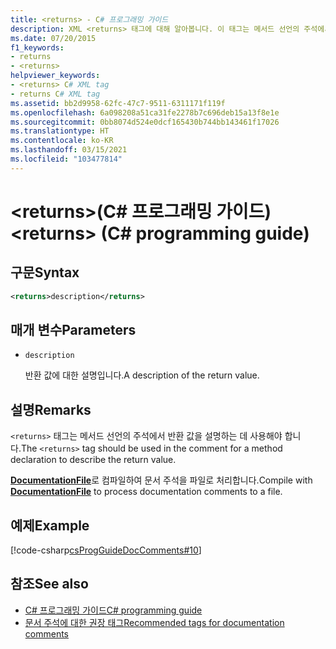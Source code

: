 ```yaml
---
title: <returns> - C# 프로그래밍 가이드
description: XML <returns> 태그에 대해 알아봅니다. 이 태그는 메서드 선언의 주석에서 반환 값을 설명하는 데 사용됩니다.
ms.date: 07/20/2015
f1_keywords:
- returns
- <returns>
helpviewer_keywords:
- <returns> C# XML tag
- returns C# XML tag
ms.assetid: bb2d9958-62fc-47c7-9511-6311171f119f
ms.openlocfilehash: 6a098208a51ca31fe2278b7c696deb15a13f8e1e
ms.sourcegitcommit: 0bb8074d524e0dcf165430b744bb143461f17026
ms.translationtype: HT
ms.contentlocale: ko-KR
ms.lasthandoff: 03/15/2021
ms.locfileid: "103477814"
---
```

# <a name="returns-c-programming-guide"></a><span data-ttu-id="4929b-105">\<returns>(C# 프로그래밍 가이드)</span><span class="sxs-lookup"><span data-stu-id="4929b-105">\<returns> (C# programming guide)</span></span>

## <a name="syntax"></a><span data-ttu-id="4929b-106">구문</span><span class="sxs-lookup"><span data-stu-id="4929b-106">Syntax</span></span>

```xml
<returns>description</returns>
```

## <a name="parameters"></a><span data-ttu-id="4929b-107">매개 변수</span><span class="sxs-lookup"><span data-stu-id="4929b-107">Parameters</span></span>

- `description`

  <span data-ttu-id="4929b-108">반환 값에 대한 설명입니다.</span><span class="sxs-lookup"><span data-stu-id="4929b-108">A description of the return value.</span></span>

## <a name="remarks"></a><span data-ttu-id="4929b-109">설명</span><span class="sxs-lookup"><span data-stu-id="4929b-109">Remarks</span></span>

<span data-ttu-id="4929b-110">`<returns>` 태그는 메서드 선언의 주석에서 반환 값을 설명하는 데 사용해야 합니다.</span><span class="sxs-lookup"><span data-stu-id="4929b-110">The `<returns>` tag should be used in the comment for a method declaration to describe the return value.</span></span>

<span data-ttu-id="4929b-111">[**DocumentationFile**](../../language-reference/compiler-options/output.md#documentationfile)로 컴파일하여 문서 주석을 파일로 처리합니다.</span><span class="sxs-lookup"><span data-stu-id="4929b-111">Compile with [**DocumentationFile**](../../language-reference/compiler-options/output.md#documentationfile) to process documentation comments to a file.</span></span>

## <a name="example"></a><span data-ttu-id="4929b-112">예제</span><span class="sxs-lookup"><span data-stu-id="4929b-112">Example</span></span>

[!code-csharp[csProgGuideDocComments#10](~/samples/snippets/csharp/VS_Snippets_VBCSharp/csProgGuideDocComments/CS/DocComments.cs#10)]

## <a name="see-also"></a><span data-ttu-id="4929b-113">참조</span><span class="sxs-lookup"><span data-stu-id="4929b-113">See also</span></span>

- [<span data-ttu-id="4929b-114">C# 프로그래밍 가이드</span><span class="sxs-lookup"><span data-stu-id="4929b-114">C# programming guide</span></span>](../index.md)
- [<span data-ttu-id="4929b-115">문서 주석에 대한 권장 태그</span><span class="sxs-lookup"><span data-stu-id="4929b-115">Recommended tags for documentation comments</span></span>](./recommended-tags-for-documentation-comments.md)
